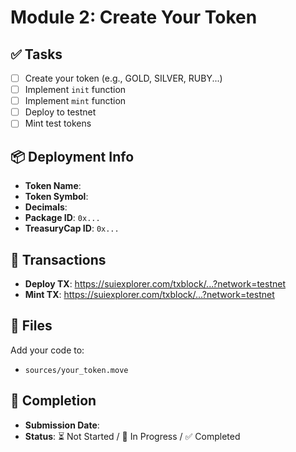 # Module 2: Create Your Token

## ✅ Tasks

- [ ] Create your token (e.g., GOLD, SILVER, RUBY...)
- [ ] Implement `init` function
- [ ] Implement `mint` function
- [ ] Deploy to testnet
- [ ] Mint test tokens

## 📦 Deployment Info

- **Token Name**: 
- **Token Symbol**: 
- **Decimals**: 
- **Package ID**: `0x...`
- **TreasuryCap ID**: `0x...`

## 🔗 Transactions

- **Deploy TX**: https://suiexplorer.com/txblock/...?network=testnet
- **Mint TX**: https://suiexplorer.com/txblock/...?network=testnet

## 📂 Files

Add your code to:
- `sources/your_token.move`

## 📅 Completion

- **Submission Date**: 
- **Status**: ⏳ Not Started / 🚧 In Progress / ✅ Completed
